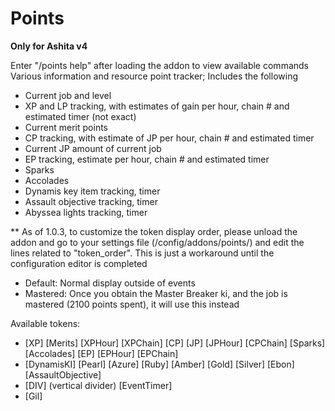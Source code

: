 # Points
**Only for Ashita v4**

Enter "/points help" after loading the addon to view available commands
Various information and resource point tracker; Includes the following
- Current job and level
- XP and LP tracking, with estimates of gain per hour, chain # and estimated timer (not exact)
- Current merit points
- CP tracking, with estimate of JP per hour, chain # and estimated timer
- Current JP amount of current job
- EP tracking, estimate per hour, chain # and estimated timer
- Sparks
- Accolades
- Dynamis key item tracking, timer
- Assault objective tracking, timer
- Abyssea lights tracking, timer

** As of 1.0.3, to customize the token display order, please unload the addon and go to your settings file (/config/addons/points/) and edit the lines related to "token_order". This is just a workaround until the configuration editor is completed
- Default: Normal display outside of events
- Mastered: Once you obtain the Master Breaker ki, and the job is mastered (2100 points spent), it will use this instead

Available tokens:
- [XP] [Merits] [XPHour] [XPChain] [CP] [JP] [JPHour] [CPChain] [Sparks] [Accolades] [EP] [EPHour] [EPChain]
- [DynamisKI] [Pearl] [Azure] [Ruby] [Amber] [Gold] [Silver] [Ebon] [AssaultObjective]
- [DIV] (vertical divider) [EventTimer]
- [Gil]

